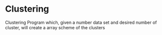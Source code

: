 Clustering
==========

Clustering Program which, given a number data set and desired number of cluster, will create a array scheme of the clusters
